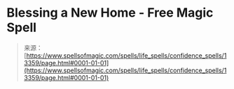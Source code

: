 <!--yml
category: 未分类
date: 2024-06-12 18:51:49
-->

# Blessing a New Home - Free Magic Spell

> 来源：[https://www.spellsofmagic.com/spells/life_spells/confidence_spells/13359/page.html#0001-01-01](https://www.spellsofmagic.com/spells/life_spells/confidence_spells/13359/page.html#0001-01-01)